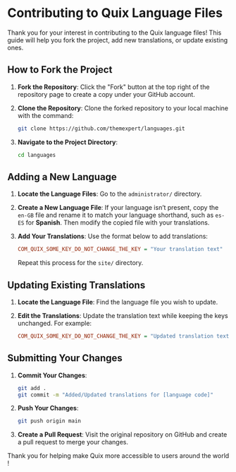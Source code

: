 # Contributing to Quix Language Files

Thank you for your interest in contributing to the Quix language files! This guide will help you fork the project, add new translations, or update existing ones.

## How to Fork the Project

1. **Fork the Repository**: Click the "Fork" button at the top right of the repository page to create a copy under your GitHub account.

2. **Clone the Repository**: Clone the forked repository to your local machine with the command:
    ```sh
    git clone https://github.com/themexpert/languages.git
    ```

3. **Navigate to the Project Directory**:
    ```sh
    cd languages
    ```

## Adding a New Language

1. **Locate the Language Files**: Go to the `administrator/` directory.

2. **Create a New Language File**: If your language isn’t present, copy the `en-GB` file and rename it to match your language shorthand, such as `es-ES` for **Spanish**. Then modify the copied file with your translations.

3. **Add Your Translations**: Use the format below to add translations:
    ```ini
    COM_QUIX_SOME_KEY_DO_NOT_CHANGE_THE_KEY = "Your translation text"
    ```
   Repeat this process for the `site/` directory.

## Updating Existing Translations

1. **Locate the Language File**: Find the language file you wish to update.

2. **Edit the Translations**: Update the translation text while keeping the keys unchanged. For example:
    ```ini
    COM_QUIX_SOME_KEY_DO_NOT_CHANGE_THE_KEY = "Updated translation text"
    ```

## Submitting Your Changes

1. **Commit Your Changes**:
    ```sh
    git add .
    git commit -m "Added/Updated translations for [language code]"
    ```

2. **Push Your Changes**:
    ```sh
    git push origin main
    ```

3. **Create a Pull Request**: Visit the original repository on GitHub and create a pull request to merge your changes.

Thank you for helping make Quix more accessible to users around the world !
